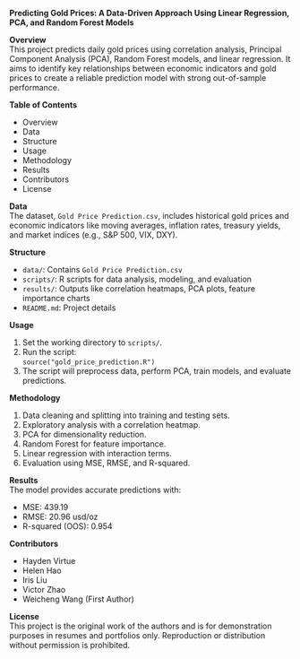 **Predicting Gold Prices: A Data-Driven Approach Using Linear Regression, PCA, and Random Forest Models**

**Overview**  
This project predicts daily gold prices using correlation analysis, Principal Component Analysis (PCA), Random Forest models, and linear regression. It aims to identify key relationships between economic indicators and gold prices to create a reliable prediction model with strong out-of-sample performance.

**Table of Contents**
- Overview
- Data
- Structure
- Usage
- Methodology
- Results
- Contributors
- License

**Data**  
The dataset, `Gold Price Prediction.csv`, includes historical gold prices and economic indicators like moving averages, inflation rates, treasury yields, and market indices (e.g., S&P 500, VIX, DXY).

**Structure**
- `data/`: Contains `Gold Price Prediction.csv`
- `scripts/`: R scripts for data analysis, modeling, and evaluation
- `results/`: Outputs like correlation heatmaps, PCA plots, feature importance charts
- `README.md`: Project details

**Usage**  
1. Set the working directory to `scripts/`.  
2. Run the script:  
   `source("gold_price_prediction.R")`  
3. The script will preprocess data, perform PCA, train models, and evaluate predictions.

**Methodology**
1. Data cleaning and splitting into training and testing sets.
2. Exploratory analysis with a correlation heatmap.
3. PCA for dimensionality reduction.
4. Random Forest for feature importance.
5. Linear regression with interaction terms.
6. Evaluation using MSE, RMSE, and R-squared.

**Results**  
The model provides accurate predictions with:
- MSE: 439.19
- RMSE: 20.96 usd/oz
- R-squared (OOS): 0.954

**Contributors**
- Hayden Virtue
- Helen Hao
- Iris Liu
- Victor Zhao
- Weicheng Wang (First Author)

**License**  
This project is the original work of the authors and is for demonstration purposes in resumes and portfolios only. Reproduction or distribution without permission is prohibited.
